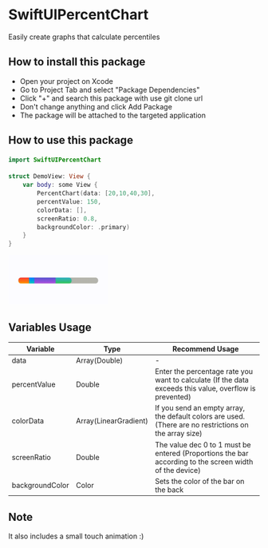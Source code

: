 # SwiftUIPercentChart
 
Easily create graphs that calculate percentiles

## How to install this package 

+ Open your project on Xcode
+ Go to Project Tab and select "Package Dependencies"
+ Click "+" and search this package with use git clone url
+ Don't change anything and click Add Package
+ The package will be attached to the targeted application

## How to use this package

```swift
import SwiftUIPercentChart

struct DemoView: View {
    var body: some View {
        PercentChart(data: [20,10,40,30], 
        percentValue: 150, 
        colorData: [], 
        screenRatio: 0.8, 
        backgroundColor: .primary)
    }
}
```
<img src="https://github.com/devmehmetates/SwiftUIPercentChart/blob/main/Sources/Resources/Ads%C4%B1z.gif" width=200 height=100>

## Variables Usage

| Variable | Type | Recommend Usage |
| -------- | ---- | --------------- |
| data | Array(Double) | - |
| percentValue | Double | Enter the percentage rate you want to calculate (If the data exceeds this value, overflow is prevented) |
| colorData | Array(LinearGradient) | If you send an empty array, the default colors are used. (There are no restrictions on the array size) |
| screenRatio | Double | The value dec 0 to 1 must be entered (Proportions the bar according to the screen width of the device)|
| backgroundColor | Color | Sets the color of the bar on the back |

## Note 
It also includes a small touch animation :)
